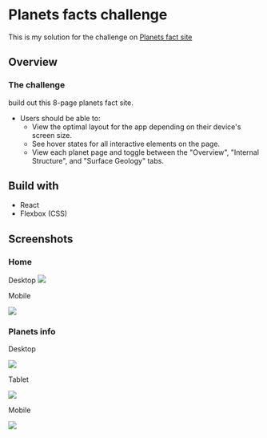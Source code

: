 <h1>Planets facts challenge</h1>
<p>This is my solution for the challenge on <a href="https://www.frontendmentor.io/challenges/planets-fact-site-gazqN8w_f" target="_blank">Planets fact site</a></p>
  
<h2>Overview</h2>
  <h3>The challenge</h3>
  <p>build out this 8-page planets fact site.</p>
  <ul>
    <li>Users should be able to:
      <ul>
        <li>View the optimal layout for the app depending on their device's screen size.</li>
        <li>See hover states for all interactive elements on the page.</li>
        <li>View each planet page and toggle between the "Overview", "Internal Structure", and "Surface Geology" tabs.</li>
      </ul>
    </li>
  </ul>
  
  <h2>Build with</h2>
   <ul>
    <li>React</li>
     <li>Flexbox (CSS)</li>
   </ul>
  
  <h2>Screenshots</h2>
   <h3>Home</h3>
   <p>Desktop</>
  <img src="https://user-images.githubusercontent.com/47092867/136715053-17dc47eb-3d1e-4b91-92ae-010a220763a3.png" />
  
  <p>Mobile</p>
  <img src="https://user-images.githubusercontent.com/47092867/136715075-ce27e365-1f35-457a-b3d9-7410564a1c30.png"/>

<h3>Planets info</h3>
<p>Desktop</p>
<img src="https://user-images.githubusercontent.com/47092867/136715107-151da46c-9e62-4e44-bfeb-2bed952ba5ba.png"/>

<p>Tablet</p>
<img src="https://user-images.githubusercontent.com/47092867/136715137-25a1d8c8-1ac1-40a3-b33f-e9d3c635e20d.png"/>

<p>Mobile</p>
<img src="https://user-images.githubusercontent.com/47092867/136715177-bb07465a-a25a-43e5-92ac-b53254368f4f.png"/>
